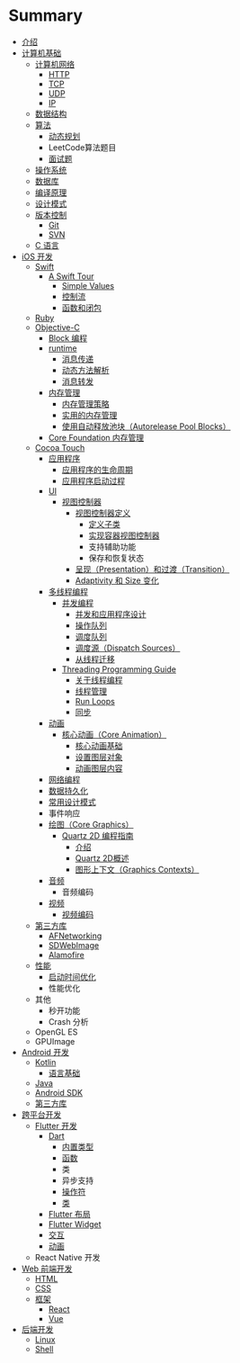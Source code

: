 # Summary

* [介绍](README.md)
* [计算机基础](chapter1.md)
  * [计算机网络](chapter1/ji-suan-ji-wang-luo.md)
    * [HTTP](chapter1/ji-suan-ji-wang-luo/http.md)
    * [TCP](chapter1/ji-suan-ji-wang-luo/tcp.md)
    * [UDP](chapter1/ji-suan-ji-wang-luo/udp.md)
    * [IP](chapter1/ji-suan-ji-wang-luo/ip.md)
  * [数据结构](chapter1/shu-ju-jie-gou-yu-suan-fa.md)
  * [算法](chapter1/chang-yong-suan-fa.md)
    * [动态规划](chapter1/chang-yong-suan-fa/dong-tai-gui-hua.md)
    * LeetCode算法题目
    * [面试题](chapter1/chang-yong-suan-fa/mian-shi-ti.md)
  * [操作系统](chapter1/ti-xi-jie-gou-yu-cao-zuo-xi-tong.md)
  * [数据库](chapter1/shu-ju-ku.md)
  * [编译原理](chapter1/bian-yi-yuan-li.md)
  * [设计模式](chapter1/she-ji-mo-shi.md)
  * [版本控制](chapter1/ban-ben-kong-zhi.md)
    * [Git](chapter1/ban-ben-kong-zhi/git.md)
    * [SVN](chapter1/ban-ben-kong-zhi/svn.md)
  * [C 语言](chapter1/c-yu-yan.md)
* [iOS 开发](ios-kai-fa.md)
  * [Swift](ios-kai-fa/swift.md)
    * [A Swift Tour](ios-kai-fa/swift/a-swift-tour.md)
      * [Simple Values](ios-kai-fa/swift/a-swift-tour/simple-values.md)
      * [控制流](ios-kai-fa/swift/a-swift-tour/kong-zhi-liu.md)
      * [函数和闭包](ios-kai-fa/swift/a-swift-tour/han-shu-he-bi-bao.md)
  * [Ruby](ios-kai-fa/ruby.md)
  * [Objective-C](ios-kai-fa/objective-c.md)
    * [Block 编程](ios-kai-fa/objective-c/block-bian-cheng.md)
    * [runtime](ios-kai-fa/objective-c/runtime.md)
      * [消息传递](ios-kai-fa/objective-c/runtime/xiao-xi-chuan-di.md)
      * [动态方法解析](ios-kai-fa/objective-c/runtime/dong-tai-fang-fa-jie-xi.md)
      * [消息转发](ios-kai-fa/objective-c/runtime/xiao-xi-zhuan-fa.md)
    * [内存管理](ios-kai-fa/objective-c/nei-cun-guan-li.md)
      * [内存管理策略](ios-kai-fa/objective-c/nei-cun-guan-li/nei-cun-guan-li-ce-lve.md)
      * [实用的内存管理](ios-kai-fa/objective-c/nei-cun-guan-li/shi-yong-de-nei-cun-guan-li.md)
      * [使用自动释放池块（Autorelease Pool Blocks）](ios-kai-fa/objective-c/nei-cun-guan-li/shi-yong-zi-dong-shi-fang-chi-kuai-ff08-autorelease-pool-blocks.md)
    * [Core Foundation 内存管理](ios-kai-fa/objective-c/core-foundation-nei-cun-guan-li.md)
  * [Cocoa Touch](ios-kai-fa/cocoa-touch.md)
    * [应用程序](ios-kai-fa/cocoa-touch/ying-yong-cheng-xu.md)
      * [应用程序的生命周期](ios-kai-fa/cocoa-touch/ying-yong-cheng-xu/ying-yong-cheng-xu-de-sheng-ming-zhou-qi.md)
      * [应用程序启动过程](ios-kai-fa/cocoa-touch/ying-yong-cheng-xu/ying-yong-cheng-xu-qi-dong-guo-cheng.md)
    * [UI](ios-kai-fa/cocoa-touch/ui.md)
      * [视图控制器](ios-kai-fa/cocoa-touch/ui/shi-tu-kong-zhi-qi.md)
        * [视图控制器定义](ios-kai-fa/cocoa-touch/ui/shi-tu-kong-zhi-qi/shi-tu-kong-zhi-qi-ding-yi.md)
          * [定义子类](ios-kai-fa/cocoa-touch/ui/shi-tu-kong-zhi-qi/shi-tu-kong-zhi-qi-ding-yi/ding-yi-zi-lei.md)
          * [实现容器视图控制器](ios-kai-fa/cocoa-touch/ui/shi-tu-kong-zhi-qi/shi-tu-kong-zhi-qi-ding-yi/shi-xian-rong-qi-shi-tu-kong-zhi-qi.md)
          * 支持辅助功能
          * 保存和恢复状态
        * [呈现（Presentation）和过渡（Transition）](ios-kai-fa/cocoa-touch/ui/shi-tu-kong-zhi-qi/cheng-xian-ff08-presentation-ff09-he-guo-du-ff08-transition.md)
        * [Adaptivity 和 Size 变化](ios-kai-fa/cocoa-touch/ui/shi-tu-kong-zhi-qi/adaptivity-he-size-bian-hua.md)
    * [多线程编程](ios-kai-fa/cocoa-touch/duo-xian-cheng-bian-cheng.md)
      * [并发编程](ios-kai-fa/cocoa-touch/duo-xian-cheng-bian-cheng/bing-fa-bian-cheng.md)
        * [并发和应用程序设计](ios-kai-fa/cocoa-touch/duo-xian-cheng-bian-cheng/bing-fa-bian-cheng/bing-fa-he-ying-yong-cheng-xu-she-ji.md)
        * [操作队列](ios-kai-fa/cocoa-touch/duo-xian-cheng-bian-cheng/bing-fa-bian-cheng/cao-zuo-dui-lie.md)
        * [调度队列](ios-kai-fa/cocoa-touch/duo-xian-cheng-bian-cheng/bing-fa-bian-cheng/diao-du-dui-lie.md)
        * [调度源（Dispatch Sources）](ios-kai-fa/cocoa-touch/duo-xian-cheng-bian-cheng/bing-fa-bian-cheng/diao-du-yuan-ff08-dispatch-sources.md)
        * [从线程迁移](ios-kai-fa/cocoa-touch/duo-xian-cheng-bian-cheng/bing-fa-bian-cheng/cong-xian-cheng-qian-yi.md)
      * [Threading Programming Guide](ios-kai-fa/cocoa-touch/duo-xian-cheng-bian-cheng/threading-programming-guide.md)
        * [关于线程编程](ios-kai-fa/cocoa-touch/duo-xian-cheng-bian-cheng/threading-programming-guide/guan-yu-xian-cheng-bian-cheng.md)
        * [线程管理](ios-kai-fa/cocoa-touch/duo-xian-cheng-bian-cheng/threading-programming-guide/xian-cheng-guan-li.md)
        * [Run Loops](ios-kai-fa/cocoa-touch/duo-xian-cheng-bian-cheng/threading-programming-guide/run-loops.md)
        * [同步](ios-kai-fa/cocoa-touch/duo-xian-cheng-bian-cheng/threading-programming-guide/tong-bu.md)
    * [动画](ios-kai-fa/cocoa-touch/dong-hua.md)
      * [核心动画（Core Animation）](ios-kai-fa/cocoa-touch/dong-hua/core-animation.md)
        * [核心动画基础](ios-kai-fa/cocoa-touch/dong-hua/core-animation/he-xin-dong-hua-ji-chu.md)
        * [设置图层对象](ios-kai-fa/cocoa-touch/dong-hua/core-animation/she-zhi-tu-ceng-dui-xiang.md)
        * [动画图层内容](ios-kai-fa/cocoa-touch/dong-hua/core-animation/dong-hua-tu-ceng-nei-rong.md)
    * [网络编程](ios-kai-fa/cocoa-touch/wang-luo-bian-cheng.md)
    * [数据持久化](ios-kai-fa/cocoa-touch/shu-ju-chi-jiu-hua.md)
    * [常用设计模式](ios-kai-fa/cocoa-touch/chang-yong-she-ji-mo-shi.md)
    * 事件响应
    * [绘图（Core Graphics）](ios-kai-fa/cocoa-touch/hui-tu.md)
      * [Quartz 2D 编程指南](ios-kai-fa/cocoa-touch/hui-tu/quartz-2d-bian-cheng-zhi-nan.md)
        * [介绍](ios-kai-fa/cocoa-touch/hui-tu/quartz-2d-bian-cheng-zhi-nan/jie-shao.md)
        * [Quartz 2D概述](ios-kai-fa/cocoa-touch/hui-tu/quartz-2d-bian-cheng-zhi-nan/quartz-2dgai-shu.md)
        * [图形上下文（Graphics Contexts）](ios-kai-fa/cocoa-touch/hui-tu/quartz-2d-bian-cheng-zhi-nan/tu-xingshang-xia-wen-ff08-graphics-contexts.md)
    * [音频](ios-kai-fa/cocoa-touch/yin-pin.md)
      * 音频编码
    * [视频](ios-kai-fa/cocoa-touch/shi-pin.md)
      * [视频编码](ios-kai-fa/cocoa-touch/shi-pin/shi-pin-bian-ma.md)
  * [第三方库](ios-kai-fa/di-san-fang-ku.md)
    * [AFNetworking](ios-kai-fa/di-san-fang-ku/afnetworking.md)
    * [SDWebImage](ios-kai-fa/di-san-fang-ku/sdwebimage.md)
    * [Alamofire](ios-kai-fa/di-san-fang-ku/alamofire.md)
  * [性能](ios-kai-fa/xing-neng.md)
    * [启动时间优化](ios-kai-fa/xing-neng/qi-dong-shi-jian-you-hua.md)
    * 性能优化
  * 其他
    * 秒开功能
    * Crash 分析
  * OpenGL ES
  * GPUImage
* [Android 开发](android-kai-fa.md)
  * [Kotlin](android-kai-fa/kotlin.md)
    * [语言基础](android-kai-fa/kotlin/yu-fa-ji-chu.md)
  * [Java](android-kai-fa/java.md)
  * [Android SDK](android-kai-fa/android-sdk.md)
  * [第三方库](android-kai-fa/di-san-fang-ku.md)
* [跨平台开发](kua-ping-tai-kai-fa.md)
  * [Flutter 开发](kua-ping-tai-kai-fa/flutter-kai-fa.md)
    * [Dart](kua-ping-tai-kai-fa/flutter-kai-fa/dart.md)
      * [内置类型](kua-ping-tai-kai-fa/flutter-kai-fa/dart/nei-zhi-lei-xing.md)
      * [函数](kua-ping-tai-kai-fa/flutter-kai-fa/dart/han-shu.md)
      * 类
      * 异步支持
      * [操作符](kua-ping-tai-kai-fa/flutter-kai-fa/dart/cao-zuo-fu.md)
      * [类](kua-ping-tai-kai-fa/flutter-kai-fa/dart/lei.md)
    * [Flutter 布局](kua-ping-tai-kai-fa/flutter-kai-fa/flutter-bu-ju.md)
    * [Flutter Widget](kua-ping-tai-kai-fa/flutter-kai-fa/flutter-widget.md)
    * [交互](kua-ping-tai-kai-fa/flutter-kai-fa/jiao-hu.md)
    * [动画](kua-ping-tai-kai-fa/flutter-kai-fa/dong-hua.md)
  * React Native 开发
* [Web 前端开发](qian-duan-kai-fa.md)
  * [HTML](qian-duan-kai-fa/html.md)
  * [CSS](qian-duan-kai-fa/css.md)
  * [框架](qian-duan-kai-fa/kuang-jia.md)
    * [React](qian-duan-kai-fa/kuang-jia/react.md)
    * [Vue](qian-duan-kai-fa/kuang-jia/vue.md)
* [后端开发](hou-duan-kai-fa.md)
  * [Linux](hou-duan-kai-fa/linux.md)
  * [Shell](hou-duan-kai-fa/shell.md)


